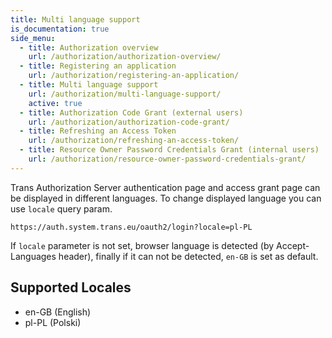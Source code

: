 ```yaml
---
title: Multi language support
is_documentation: true
side_menu:
  - title: Authorization overview
    url: /authorization/authorization-overview/
  - title: Registering an application
    url: /authorization/registering-an-application/
  - title: Multi language support
    url: /authorization/multi-language-support/
    active: true
  - title: Authorization Code Grant (external users)
    url: /authorization/authorization-code-grant/
  - title: Refreshing an Access Token
    url: /authorization/refreshing-an-access-token/
  - title: Resource Owner Password Credentials Grant (internal users)
    url: /authorization/resource-owner-password-credentials-grant/
---
```


Trans Authorization Server authentication page and access grant page can be displayed in different languages.
To change displayed language you can use `locale` query param.

```http
https://auth.system.trans.eu/oauth2/login?locale=pl-PL
```

If `locale` parameter is not set, browser language is detected (by Accept-Languages header), finally if it can not be detected, `en-GB` is set as default.

## Supported Locales

* en-GB (English)
* pl-PL (Polski)
